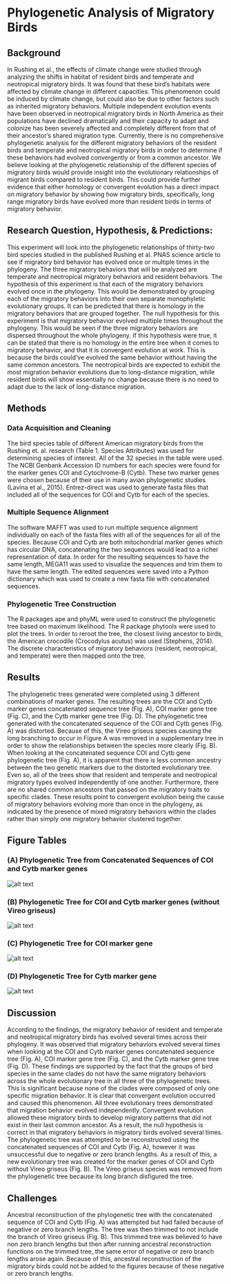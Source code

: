 # Phylogenetic Analysis of Migratory Birds 

## Background

In Rushing et al., the effects of climate change were studied through analyzing the shifts in habitat of resident birds and temperate and neotropical migratory birds. It was found that these bird’s habitats were affected by climate change in different capacities. This phenomenon could be induced by climate change, but could also be due to other factors such as inherited migratory behaviors. Multiple independent evolution events have been observed in neotropical migratory birds in North America as their populations have declined dramatically and their capacity to adapt and colonize has been severely affected and completely different from that of their ancestor’s shared migration type. Currently, there is no comprehensive phylogenetic analysis for the different migratory behaviors of the resident birds and temperate and neotropical migratory birds in order to determine if these behaviors had evolved convergently or from a common ancestor. We believe looking at the phylogenetic relationship of the different species of migratory birds would provide insight into the evolutionary relationships of migrant birds compared to resident birds. This could provide further evidence that either homology or convergent evolution has a direct impact on migratory behavior by showing how migratory birds, specifically, long range migratory birds have evolved more than resident birds in terms of migratory behavior.  

## Research Question, Hypothesis, & Predictions: 

This experiment will look into the phylogenetic relationships of thirty-two bird species studied in the published Rushing et al. PNAS science article to see if migratory bird behavior has evolved once or multiple times in the phylogeny. The three migratory behaviors that will be analyzed are temperate and neotropical migratory behaviors and resident behaviors. The hypothesis of this experiment is that each of the migratory behaviors evolved once in the phylogeny. This would be demonstrated by grouping each of the migratory behaviors into their own separate monophyletic evolutionary groups. It can be predicted that there is homology in the migratory behaviors that are grouped together. The null hypothesis for this experiment is that migratory behavior evolved multiple times throughout the phylogeny. This would be seen if the three migratory behaviors are dispersed throughout the whole phylogeny. If this hypothesis were true, it can be stated that there is no homology in the entire tree when it comes to migratory behavior, and that it is convergent evolution at work. This is because the birds could’ve evolved the same behavior without having the same common ancestors. The neotropical birds are expected to exhibit the most migration behavior evolutions due to long-distance migration, while resident birds will show essentially no change because there is no need to adapt due to the lack of long-distance migration.


## Methods

### Data Acquisition and Cleaning

The bird species table of different American migratory birds from the Rushing et. al. research (Table 1. Species Attributes) was used for determining species of interest. All of the 32 species in the table were used. The NCBI Genbank Accession ID numbers for each species were found for the marker genes COI and Cytochrome-B (Cytb). These two marker genes were chosen because of their use in many avian phylogenetic studies (Lavina et al., 2015). Entrez-direct was used to generate fasta files that included all of the sequences for COI and Cytb for each of the species. 

### Multiple Sequence Alignment

The software MAFFT was used to run multiple sequence alignment individually on each of the fasta files with all of the sequences for all of the species. Because COI and Cytb are both mitochondrial marker genes which has circular DNA, concatenating the two sequences would lead to a richer representation of data. In order for the resulting sequences to have the same length, MEGA11 was used to visualize the sequences and trim them to have the same length. The edited sequences were saved into a Python dictionary which was used to create a new fasta file with concatenated sequences. 

### Phylogenetic Tree Construction

The R packages ape and phyML were used to construct the phylogenetic tree based on maximum likelihood. The R package phytools were used to plot the trees. In order to reroot the tree, the closest living ancestor to birds, the American crocodile (Crocodylus acutus) was used (Stephens, 2014). The discrete characteristics of migratory behaviors (resident, neotropical, and temperate) were then mapped onto the tree. 

## Results

The phylogenetic trees generated were completed using 3 different combinations of marker genes. The resulting trees are the COI and Cytb marker genes concatenated sequence tree (Fig. A), COI marker gene tree (Fig. C), and the Cytb marker gene tree (Fig. D). The phylogenetic tree generated with the concatenated sequence of the COI and Cytb genes (Fig. A) was distorted. Because of this, the Vireo griseus species causing the long branching to occur in Figure A was removed in a supplementary tree in order to show the relationships between the species more clearly (Fig. B). When looking at the concatenated sequence COI and Cytb gene phylogenetic tree (Fig. A), it is apparent that there is less common ancestry between the two genetic markers due to the distorted evolutionary tree. Even so, all of the trees show that resident and temperate and neotropical migratory types evolved independently of one another. Furthermore, there are no shared common ancestors that passed on the migratory traits to specific clades. These results point to convergent evolution being the cause of migratory behaviors evolving more than once in the phylogeny, as indicated by the presence of mixed migratory behaviors within the clades rather than simply one migratory behavior clustered together.   

## Figure Tables 

### (A) Phylogenetic Tree from Concatenated Sequences of COI and Cytb marker genes

![alt text](https://github.com/samihamahin/phylo_birds/blob/main/coi_cytb_tree_migratory.png?raw=true)

### (B) Phylogenetic Tree for COI and Cytb marker genes (without Vireo griseus) 

![alt text](https://github.com/samihamahin/phylo_birds/blob/main/coi_cytb_tree_migratory.png?raw=true)

### (C) Phylogenetic Tree for COI marker gene

![alt text](https://github.com/samihamahin/phylo_birds/blob/main/coi_tree_migratory.png?raw=true)

### (D) Phylogenetic Tree for Cytb marker gene 

![alt text](https://github.com/samihamahin/phylo_birds/blob/main/cytb_tree_migratory.png?raw=true)

## Discussion

According to the findings, the migratory behavior of resident and temperate and neotropical migratory birds has evolved several times across their phylogeny. It was observed that migratory behaviors evolved several times when looking at the COI and Cytb marker genes concatenated sequence tree (Fig. A), COI marker gene tree (Fig. C), and the Cytb marker gene tree (Fig. D). These findings are supported by the fact that the groups of bird species in the same clades do not have the same migratory behaviors across the whole evolutionary tree in all three of the phylogenetic trees. This is significant because none of the clades were composed of only one specific migration behavior. It is clear that convergent evolution occurred and caused this phenomenon. All three evolutionary trees demonstrated that migration behavior evolved independently. Convergent evolution allowed these migratory birds to develop migratory patterns that did not exist in their last common ancestor. As a result, the null hypothesis is correct in that migratory behaviors in migratory birds evolved several times. The phylogenetic tree was attempted to be reconstructed using the concatenated sequences of COI and Cytb (Fig. A), however it was unsuccessful due to negative or zero branch lengths. As a result of this, a new evolutionary tree was created for the marker genes of COI and Cytb without Vireo griseus (Fig. B). The Vireo griseus species was removed from the phylogenetic tree because its long branch disfigured the tree.

## Challenges

Ancestral reconstruction of the phylogenetic tree with the concatenated sequence of COI and Cytb (Fig. A) was attempted but had failed because of negative or zero branch lengths. The tree was then trimmed to not include the branch of Vireo griseus (Fig. B). This trimmed tree was believed to have non zero branch lengths but then after running ancestral reconstruction functions on the trimmed tree, the same error of negative or zero branch lengths arose again. Because of this, ancestral reconstruction of the migratory birds could not be added to the figures because of these negative or zero branch lengths. 